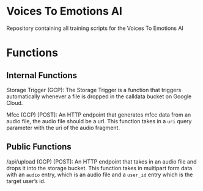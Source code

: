 # Voices To Emotions AI
Repository containing all training scripts for the Voices To Emotions AI

# Functions
## Internal Functions
Storage Trigger (GCP): The Storage Trigger is a function that triggers automatically whenever a file is dropped in the calldata bucket on Google Cloud.

Mfcc (GCP) [POST]: An HTTP endpoint that generates mfcc data from an audio file, the audio file should be a url. This function takes in a `uri` query parameter with the uri of the audio fragment.

## Public Functions
/api/upload (GCP) [POST]: An HTTP endpoint that takes in an audio file and drops it into the storage bucket. This function takes in multipart form data with an `audio` entry, which is an audio file and a `user_id` entry which is the target user’s id.
